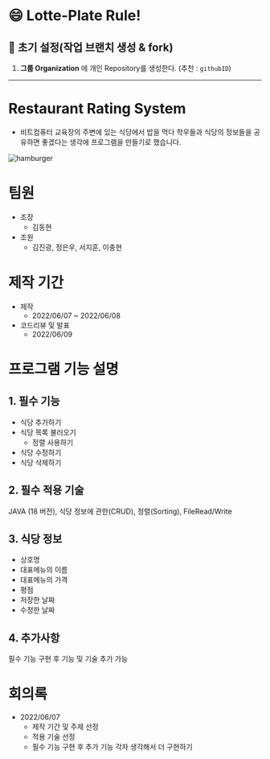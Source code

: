 
# 😄 Lotte-Plate Rule!

## 🌱 초기 설정(작업 브랜치 생성 & fork)
1. **그룹 Organization** 에 개인 Repository를 생성한다. (추천 : `githubID`) 

---

# Restaurant Rating System

- 비트컴퓨터 교육장의 주변에 있는 식당에서 밥을 먹다 학우들과 식당의 정보들을 공유하면 좋겠다는 생각에 프로그램을 만들기로 했습니다.

![hamburger](/image/hamburger(300).png)

# 팀원

- 조장
    - 김동현
- 조원
    - 김진광, 정은우, 서지훈, 이충현

# 제작 기간

- 제작
    - 2022/06/07 ~ 2022/06/08
- 코드리뷰 및 발표
    - 2022/06/09

# 프로그램 기능 설명

## 1. 필수 기능

- 식당 추가하기
- 식당 목록 불러오기
    - 정렬 사용하기
- 식당 수정하기
- 식당 삭제하기

## 2. 필수 적용 기술

JAVA (18 버전), 식당 정보에 관한(CRUD), 정렬(Sorting), FileRead/Write

## 3. 식당 정보

- 상호명
- 대표메뉴의 이름
- 대표메뉴의 가격
- 평점
- 저장한 날짜
- 수정한 날짜

## 4. 추가사항

필수 기능 구현 후 기능 및 기술 추가 가능

# 회의록

- 2022/06/07
    - 제작 기간 및 주제 선정
    - 적용 기술 선정
    - 필수 기능 구현 후 추가 기능 각자 생각해서 더 구현하기
